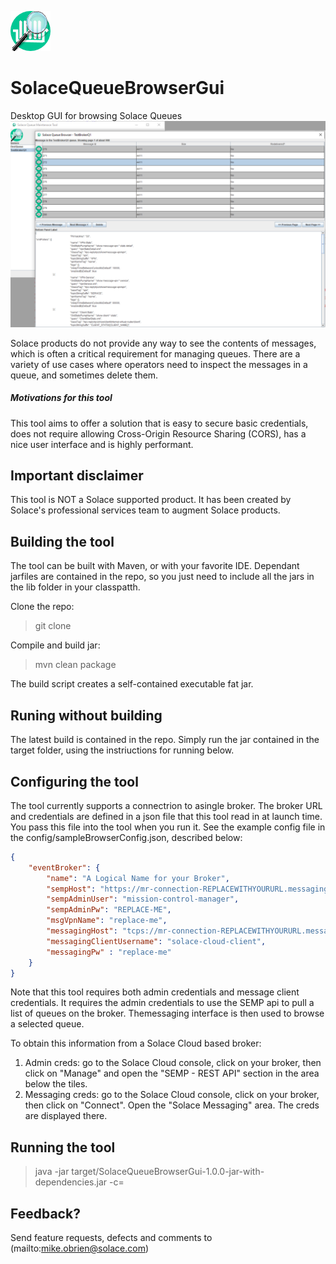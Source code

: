 ![Project Logo](./SolaceQueueBrowserGui/config/queueBrowserIcon.png "Queue Browser Logo")

# SolaceQueueBrowserGui
Desktop GUI for browsing Solace Queues
![Screenshot](./screenshot.png "Screenshot")

Solace products do not provide any way to see the contents of messages, which is often a critical requirement for managing queues. There are a variety of use cases where operators need to inspect the messages in a queue, and sometimes delete them. 

##### Motivations for this tool
This tool aims to offer a solution that is easy to secure basic credentials, does not require allowing  Cross-Origin Resource Sharing (CORS), has a nice user interface and is highly performant.

## Important disclaimer
This tool is NOT a Solace supported product. It has been created by Solace's professional services team to augment Solace products. 

## Building the tool
The tool can be built with Maven, or with your favorite IDE. Dependant jarfiles are contained in the repo, so you just need to include all the jars in the lib folder in your classpatth.

Clone the repo:
> git clone <this repo>

Compile and build jar:
> mvn clean package

The build script creates a self-contained executable fat jar.

## Runing without building

The latest build is contained in the repo. Simply run the jar contained in the target folder, using the instriuctions for running below.

## Configuring the tool
The tool currently supports a connectrion to asingle broker. The broker URL and credentials are defined in a json file that this tool read in at launch time. You pass this file into the tool when you run it. See the example config file in the config/sampleBrowserConfig.json, described below:

```json
{
	"eventBroker": {
		"name": "A Logical Name for your Broker",
		"sempHost": "https://mr-connection-REPLACEWITHYOURURL.messaging.solace.cloud:943/SEMP/v2/config",
		"sempAdminUser": "mission-control-manager",
		"sempAdminPw": "REPLACE-ME",
		"msgVpnName": "replace-me",
		"messagingHost": "tcps://mr-connection-REPLACEWITHYOURURL.messaging.solace.cloud:55443",
		"messagingClientUsername": "solace-cloud-client",
		"messagingPw" : "replace-me"
	}
}
```
Note that this tool requires both admin credentials and message client credentials. It requires the admin credentials to use the SEMP api to pull a list of queues on the broker. Themessaging interface is then used to browse a selected queue. 

To obtain this information from a Solace Cloud based broker:
1. Admin creds: go to the Solace Cloud console, click on your broker, then click on "Manage" and open the "SEMP - REST API" section in the area below the tiles. 
2. Messaging creds: go to the Solace Cloud console, click on your broker, then click on "Connect". Open the "Solace Messaging" area. The creds are displayed there.  

## Running the tool
> java -jar target/SolaceQueueBrowserGui-1.0.0-jar-with-dependencies.jar -c=<path to your config file>

## Feedback?
Send feature requests, defects and comments to (mailto:mike.obrien@solace.com)


